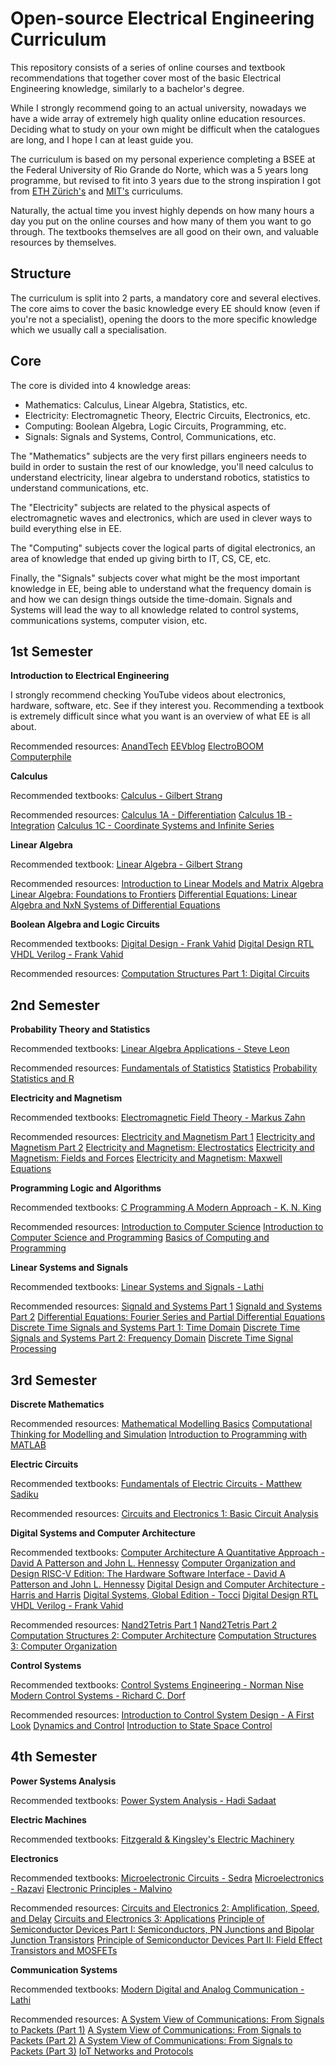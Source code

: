 # Open-source Electrical Engineering Curriculum
This repository consists of a series of online courses and textbook recommendations that together cover most of the basic Electrical Engineering knowledge, similarly to a bachelor's degree.

While I strongly recommend going to an actual university, nowadays we have a wide array of extremely high quality online education resources. Deciding what to study on your own might be difficult when the catalogues are long, and I hope I can at least guide you.

The curriculum is based on my personal experience completing a BSEE at the Federal University of Rio Grande do Norte, which was a 5 years long programme, but revised to fit into 3 years due to the strong inspiration I got from [ETH Zürich's](https://ee.ethz.ch/studies/bachelor.html) and [MIT's](https://www.eecs.mit.edu/docs/ug/freshman_roadmaps.pdf) curriculums.

Naturally, the actual time you invest highly depends on how many hours a day you put on the online courses and how many of them you want to go through. The textbooks themselves are all good on their own, and valuable resources by themselves.

## Structure
The curriculum is split into 2 parts, a mandatory core and several electives. The core aims to cover the basic knowledge every EE should know (even if you're not a specialist), opening the doors to the more specific knowledge which we usually call a specialisation.

## Core
The core is divided into 4 knowledge areas:
- Mathematics: Calculus, Linear Algebra, Statistics, etc.
- Electricity: Electromagnetic Theory, Electric Circuits, Electronics, etc.
- Computing: Boolean Algebra, Logic Circuits, Programming, etc.
- Signals: Signals and Systems, Control, Communications, etc.

The "Mathematics" subjects are the very first pillars engineers needs to build in order to sustain the rest of our knowledge, you'll need calculus to understand electricity, linear algebra to understand robotics, statistics to understand communications, etc.

The "Electricity" subjects are related to the physical aspects of electromagnetic waves and electronics, which are used in clever ways to build everything else in EE.

The "Computing" subjects cover the logical parts of digital electronics, an area of knowledge that ended up giving birth to IT, CS, CE, etc.

Finally, the "Signals" subjects cover what might be the most important knowledge in EE, being able to understand what the frequency domain is and how we can design things outside the time-domain. Signals and Systems will lead the way to all knowledge related to control systems, communications systems, computer vision, etc.

## 1st Semester

**Introduction to Electrical Engineering**

I strongly recommend checking YouTube videos about electronics, hardware, software, etc. See if they interest you. Recommending a textbook is extremely difficult since what you want is an overview of what EE is all about.

Recommended resources:
[AnandTech](www.anandtech.com)
[EEVblog](https://www.youtube.com/user/EEVblog/videos)
[ElectroBOOM](https://www.youtube.com/user/msadaghd/videos)
[Computerphile](https://www.youtube.com/user/Computerphile/videos)

**Calculus**

Recommended textbooks:
[Calculus - Gilbert Strang](https://ocw.mit.edu/resources/res-18-001-calculus-online-textbook-spring-2005/textbook/)

Recommended resources:
[Calculus 1A - Differentiation](https://www.edx.org/course/calculus-1a-differentiation-2)
[Calculus 1B - Integration](https://www.edx.org/course/calculus-1b-integration-2)
[Calculus 1C - Coordinate Systems and Infinite Series](https://www.edx.org/course/calculus-1c-coordinate-systems-infinite-series-2)

**Linear Algebra**

Recommended textbook:
[Linear Algebra - Gilbert Strang](https://math.mit.edu/~gs/linearalgebra/)

Recommended resources:
[Introduction to Linear Models and Matrix Algebra](https://www.edx.org/course/introduction-to-linear-models-and-matrix-algebra-3)
[Linear Algebra: Foundations to Frontiers](https://www.edx.org/course/linear-algebra-foundations-to-frontiers-3)
[Differential Equations: Linear Algebra and NxN Systems of Differential Equations](https://www.edx.org/course/differential-equations-linear-algebra-and-nxn-systems-of-differential-equations-2)

**Boolean Algebra and Logic Circuits**

Recommended textbooks:
[Digital Design - Frank Vahid](https://www.amazon.com/Digital-Design-Frank-Vahid/dp/0470044373)
[Digital Design RTL VHDL Verilog - Frank Vahid](https://www.amazon.com/Digital-Design-RTL-VHDL-Verilog/dp/0470531088)

Recommended resources:
[Computation Structures Part 1: Digital Circuits](https://www.edx.org/course/computation-structures-part-1-digital-circuits)


## 2nd Semester

**Probability Theory and Statistics**

Recommended textbooks:
[Linear Algebra Applications - Steve Leon](https://www.amazon.com/Linear-Algebra-Applications-Steve-Leon/dp/0136009298)

Recommended resources:
[Fundamentals of Statistics](https://www.edx.org/course/fundamentals-of-statistics-3)
[Statistics](https://www.edx.org/course/mathtrackx-statistics)
[Probability](https://www.edx.org/course/mathtrackx-probability)
[Statistics and R](https://www.edx.org/course/statistics-and-r-3)


**Electricity and Magnetism**

Recommended textbooks:
[Electromagnetic Field Theory - Markus Zahn](https://ocw.mit.edu/resources/res-6-002-electromagnetic-field-theory-a-problem-solving-approach-spring-2008/textbook-contents/)

Recommended resources:
[Electricity and Magnetism Part 1](https://www.edx.org/course/electricity-and-magnetism-part-1)
[Electricity and Magnetism Part 2](https://www.edx.org/course/electricity-magnetism-part-2)
[Electricity and Magnetism: Electrostatics](https://www.edx.org/course/electricity-and-magnetism-electrostatics)
[Electricity and Magnetism: Fields and Forces](https://www.edx.org/course/electricity-and-magnetism-magnetic-fields-and-forc)
[Electricity and Magnetism: Maxwell Equations](https://www.edx.org/course/electricity-and-magnetism-maxwells-equations)

**Programming Logic and Algorithms**

Recommended textbooks:
[C Programming A Modern Approach - K. N. King](https://www.amazon.com/C-Programming-Modern-Approach-2nd/dp/0393979504)

Recommended resources:
[Introduction to Computer Science](https://cs50.harvard.edu/x/2020/)
[Introduction to Computer Science and Programming](https://www.edx.org/course/introduction-to-computer-science-and-programming-7)
[Basics of Computing and Programming](https://www.edx.org/course/basics-of-computing-and-programming)


**Linear Systems and Signals**

Recommended textbooks:
[Linear Systems and Signals - Lathi](https://www.amazon.com/Linear-Systems-Signals-2nd-Lathi/dp/0195158334)

Recommended resources:
[Signald and Systems Part 1](https://www.edx.org/course/signals-and-systems-part-1)
[Signald and Systems Part 2](https://www.edx.org/course/signals-and-systems-part-2)
[Differential Equations: Fourier Series and Partial Differential Equations](https://www.edx.org/course/differential-equations-fourier-series-and-partial)
[Discrete Time Signals and Systems Part 1: Time Domain](https://www.edx.org/course/discrete-time-signals-and-systems-part-1-time-do-2)
[Discrete Time Signals and Systems Part 2: Frequency Domain](https://www.edx.org/course/discrete-time-signals-and-systems-part-2-frequency)
[Discrete Time Signal Processing](https://www.edx.org/course/discrete-time-signal-processing-4)

## 3rd Semester

**Discrete Mathematics**

Recommended resources:
[Mathematical Modelling Basics](https://www.edx.org/course/mathematical-modelling-basics)
[Computational Thinking for Modelling and Simulation](https://www.edx.org/course/computational-thinking-for-modeling-and-simulation)
[Introduction to Programming with MATLAB](https://www.coursera.org/learn/matlab)

**Electric Circuits**

Recommended textbooks:
[Fundamentals of Electric Circuits - Matthew Sadiku](https://www.amazon.com/Fundamentals-Electric-Circuits-Charles-Alexander/dp/0078028221)

Recommended resources:
[Circuits and Electronics 1: Basic Circuit Analysis](https://www.edx.org/course/circuits-and-electronics-1-basic-circuit-analysis)

**Digital Systems and Computer Architecture**

Recommended textbooks:
[Computer Architecture A Quantitative Approach - David A Patterson and John L. Hennessy](https://www.amazon.com/Computer-Architecture-Quantitative-John-Hennessy/dp/012383872X)
[Computer Organization and Design RISC-V Edition: The Hardware Software Interface - David A Patterson and John L. Hennessy](https://www.amazon.com/Computer-Organization-Design-RISC-V-Architecture-ebook/dp/B0714LM21Z/)
[Digital Design and Computer Architecture - Harris and Harris](https://www.amazon.com/Digital-Design-Computer-Architecture-Harris/dp/0123944244)
[Digital Systems, Global Edition - Tocci](https://www.amazon.com/Digital-Systems-Ronald-Tocci-ebook/dp/B01DV7565C)
[Digital Design RTL VHDL Verilog - Frank Vahid](https://www.amazon.com/Digital-Design-RTL-VHDL-Verilog/dp/0470531088)

Recommended resources:
[Nand2Tetris Part 1](https://www.coursera.org/learn/build-a-computer)
[Nand2Tetris Part 2](https://www.coursera.org/learn/nand2tetris2)
[Computation Structures 2: Computer Architecture](https://www.edx.org/course/computation-structures-2-computer-mitx-6-004-2x)
[Computation Structures 3: Computer Organization](https://www.edx.org/course/computation-structures-3-computer-mitx-6-004-3x-0)


**Control Systems**

Recommended textbooks:
[Control Systems Engineering - Norman Nise](https://www.amazon.com/Control-Systems-Engineering-Norman-Nise/dp/0470917695)
[Modern Control Systems - Richard C. Dorf](https://www.amazon.com/Modern-Control-Systems-13th-Richard/dp/0134407628)

Recommended resources:
[Introduction to Control System Design - A First Look](https://www.edx.org/course/introduction-to-control-system-design-a-first-look)
[Dynamics and Control](https://www.edx.org/course/dynamics-and-control)
[Introduction to State Space Control](https://www.edx.org/course/introduction-to-state-space-control)

## 4th Semester

**Power Systems Analysis**

Recommended textbooks:
[Power System Analysis - Hadi Sadaat](https://www.amazon.com/Power-System-Analysis-Third-Saadat/dp/0984543864)

**Electric Machines**

Recommended textbooks:
[Fitzgerald & Kingsley's Electric Machinery](https://www.amazon.com/Fitzgerald-Kingsleys-Electric-Machinery-Stephen/dp/0073380466)

**Electronics**

Recommended textbooks:
[Microelectronic Circuits - Sedra](https://www.amazon.com/Microelectronic-Circuits-Electrical-Computer-Engineering/dp/0190853549)
[Microelectronics - Razavi](https://www.amazon.com/Microelectronics-2Nd-Behzad-Razavi/dp/8126571357)
[Electronic Principles - Malvino](https://www.amazon.com/Electronic-Principles-Albert-Malvino/dp/0073373885)

Recommended resources:
[Circuits and Electronics 2: Amplification, Speed, and Delay](https://www.edx.org/course/circuits-and-electronics-2-amplification-speed-and-delay)
[Circuits and Electronics 3: Applications](https://www.edx.org/course/circuits-and-electronics-3-applications)
[Principle of Semiconductor Devices Part I: Semiconductors, PN Junctions and Bipolar Junction Transistors](https://www.edx.org/course/principle-of-semiconductor-devices-part-i-semicond)
[Principle of Semiconductor Devices Part II: Field Effect Transistors and MOSFETs](https://www.edx.org/course/principle-of-semiconductor-devices-part-ii-field-e)

**Communication Systems**

Recommended textbooks:
[Modern Digital and Analog Communication - Lathi](https://www.amazon.com/Digital-Communication-Electrical-Computer-Engineering/dp/0190686847)

Recommended resources:
[A System View of Communications: From Signals to Packets (Part 1)](https://www.edx.org/course/a-system-view-of-communications-from-signals-to-pa)
[A System View of Communications: From Signals to Packets (Part 2)](https://www.edx.org/course/a-system-view-of-communications-from-signals-to-2)
[A System View of Communications: From Signals to Packets (Part 3)](https://www.edx.org/course/a-system-view-of-communications-from-signals-to-3)
[IoT Networks and Protocols](https://www.edx.org/course/iot-networks-and-protocols)


